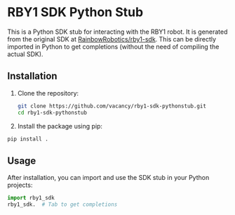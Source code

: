 # RBY1 SDK Python Stub

This is a Python SDK stub for interacting with the RBY1 robot. It is generated from the original SDK at [RainbowRobotics/rby1-sdk](https://github.com/RainbowRobotics/rby1-sdk). This can be directly imported in Python to get completions (without the need of compiling the actual SDK).

## Installation

1. Clone the repository:
   ```bash
   git clone https://github.com/vacancy/rby1-sdk-pythonstub.git
   cd rby1-sdk-pythonstub
   ```

2.	Install the package using pip:
   ```bash
   pip install .
   ```

## Usage

After installation, you can import and use the SDK stub in your Python projects:

```python
import rby1_sdk
rby1_sdk.  # Tab to get completions
```

